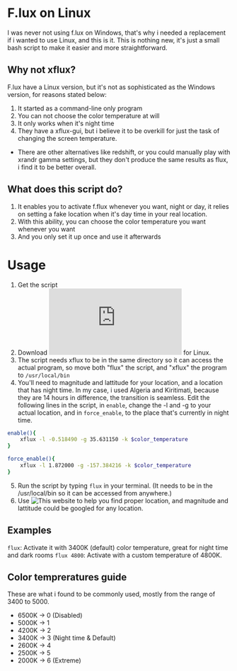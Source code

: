 # F.lux on Linux
I was never not using f.lux on Windows, that's why i needed a replacement if i wanted to use Linux, and this is it. This is nothing new, it's just a small bash script to make it easier and more straightforward.

## Why not xflux?
F.lux have a Linux version, but it's not as sophisticated as the Windows version, for reasons stated below:
1. It started as a command-line only program
2. You can not choose the color temperature at will
3. It only works when it's night time
4. They have a xflux-gui, but i believe it to be overkill for just the task of changing the screen temperature.

- There are other alternatives like redshift, or you could manually play with xrandr gamma settings, but they don't produce the same results as flux, i find it to be better overall.

## What does this script do?
1. It enables you to activate f.flux whenever you want, night or day, it relies on setting a fake location when it's day time in your real location.
2. With this ability, you can choose the color temperature you want whenever you want
3. And you only set it up once and use it afterwards 

# Usage
1. Get the script
2. Download ![xflux](https://justgetflux.com/linux.html) for Linux.
3. The script needs xflux to be in the same directory so it can access the actual program, so move both "flux" the script, and "xflux" the program to `/usr/local/bin`
4. You'll need to magnitude and lattitude for your location, and a location that has night time. In my case, i used Algeria and Kiritimati, because they are 14 hours in difference, the transition is seamless. Edit the following lines in the script, in `enable`, change the -l and -g to your actual location, and in `force_enable`, to the place that's currently in night time.
```bash
enable(){
    xflux -l -0.518490 -g 35.631150 -k $color_temperature
}

force_enable(){
    xflux -l 1.872000 -g -157.384216 -k $color_temperature
}
```
5. Run the script by typing `flux` in your terminal. (It needs to be in the /usr/local/bin so it can be accessed from anywhere.)
6. Use ![This website](https://www.worldtimeserver.com/worldclock.aspx) to help you find proper location, and magnitude and lattitude could be googled for any location.

## Examples
`flux`: Activate it with 3400K (default) color temperature, great for night time and dark rooms 
`flux 4800`: Activate with a custom temperature of 4800K.

## Color tempreratures guide
These are what i found to be commonly used, mostly from the range of 3400 to 5000.

- 6500K -> 0 (Disabled)
- 5000K -> 1
- 4200K -> 2
- 3400K -> 3 (Night time & Default)
- 2600K -> 4
- 2500K -> 5
- 2000K -> 6 (Extreme)
